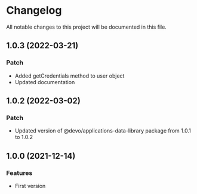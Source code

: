 # Changelog

All notable changes to this project will be documented in this file.

## 1.0.3 (2022-03-21)

### Patch

- Added getCredentials method to user object
- Updated documentation

## 1.0.2 (2022-03-02)

### Patch

- Updated version of @devo/applications-data-library package from 1.0.1 to 1.0.2

## 1.0.0 (2021-12-14)

### Features

- First version
